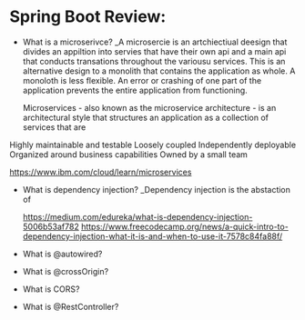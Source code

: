 # Spring Boot Review: 

- What is a microserivce? 
  _A microsercie is an artchiectiual deesign that divides an appiltion into servies that have their own api and a main api that conducts transations throughout the variousu services. This is an alternative design to a monolith that contains the application as whole. A monoloth is less flexible. An error or crashing of one part of the application prevents the entire application from functioning.
  
  Microservices - also known as the microservice architecture - is an architectural style that structures an application as a collection of services that are

Highly maintainable and testable
Loosely coupled
Independently deployable
Organized around business capabilities
Owned by a small team

https://www.ibm.com/cloud/learn/microservices

- What is dependency injection?
  _Dependency injection is the abstaction of 

  https://medium.com/edureka/what-is-dependency-injection-5006b53af782
  https://www.freecodecamp.org/news/a-quick-intro-to-dependency-injection-what-it-is-and-when-to-use-it-7578c84fa88f/
- What is @autowired? 
- What is @crossOrigin?
- What is CORS?
- What is @RestController?